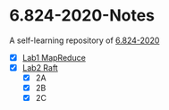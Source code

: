 # 6.824-2020-Notes
A self-learning repository of [6.824-2020](https://pdos.csail.mit.edu/6.824/schedule.html)
- [X] [Lab1 MapReduce](https://github.com/yeyypp/6.824-2020-Notes/tree/master/src/mr)
- [X] [Lab2 Raft](https://github.com/yeyypp/6.824-2020-Notes/tree/dev-2C)
  - [X] 2A
  - [X] 2B
  - [X] 2C
